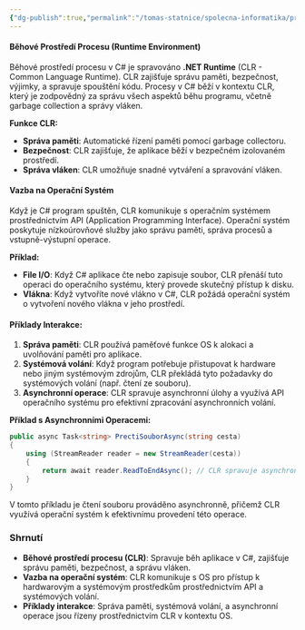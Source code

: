 ```yaml
---
{"dg-publish":true,"permalink":"/tomas-statnice/spolecna-informatika/programovaci-jazyk/behove-prostredi/behove-prostredi/","tags":["tomas","spolecna_informatika","programovaci_jazyky"],"noteIcon":""}
---
```


#### Běhové Prostředí Procesu (Runtime Environment)
Běhové prostředí procesu v C# je spravováno **.NET Runtime** (CLR - Common Language Runtime). CLR zajišťuje správu paměti, bezpečnost, výjimky, a spravuje spouštění kódu. Procesy v C# běží v kontextu CLR, který je zodpovědný za správu všech aspektů běhu programu, včetně garbage collection a správy vláken.

**Funkce CLR:**
- **Správa paměti**: Automatické řízení paměti pomocí garbage collectoru.
- **Bezpečnost**: CLR zajišťuje, že aplikace běží v bezpečném izolovaném prostředí.
- **Správa vláken**: CLR umožňuje snadné vytváření a spravování vláken.

#### Vazba na Operační Systém
Když je C# program spuštěn, CLR komunikuje s operačním systémem prostřednictvím API (Application Programming Interface). Operační systém poskytuje nízkoúrovňové služby jako správu paměti, správa procesů a vstupně-výstupní operace.

**Příklad:**
- **File I/O**: Když C# aplikace čte nebo zapisuje soubor, CLR přenáší tuto operaci do operačního systému, který provede skutečný přístup k disku.
- **Vlákna**: Když vytvoříte nové vlákno v C#, CLR požádá operační systém o vytvoření nového vlákna v jeho prostředí.

#### Příklady Interakce:
1. **Správa paměti**: CLR používá paměťové funkce OS k alokaci a uvolňování paměti pro aplikace.
2. **Systémová volání**: Když program potřebuje přistupovat k hardware nebo jiným systémovým zdrojům, CLR překládá tyto požadavky do systémových volání (např. čtení ze souboru).
3. **Asynchronní operace**: CLR spravuje asynchronní úlohy a využívá API operačního systému pro efektivní zpracování asynchronních volání.

**Příklad s Asynchronními Operacemi:**
```csharp
public async Task<string> PrectiSouborAsync(string cesta)
{
    using (StreamReader reader = new StreamReader(cesta))
    {
        return await reader.ReadToEndAsync(); // CLR spravuje asynchronní čtení a volá OS
    }
}
```
V tomto příkladu je čtení souboru prováděno asynchronně, přičemž CLR využívá operační systém k efektivnímu provedení této operace.

### Shrnutí
- **Běhové prostředí procesu (CLR)**: Spravuje běh aplikace v C#, zajišťuje správu paměti, bezpečnost, a správu vláken.
- **Vazba na operační systém**: CLR komunikuje s OS pro přístup k hardwarovým a systémovým prostředkům prostřednictvím API a systémových volání.
- **Příklady interakce**: Správa paměti, systémová volání, a asynchronní operace jsou řízeny prostřednictvím CLR v kontextu OS.